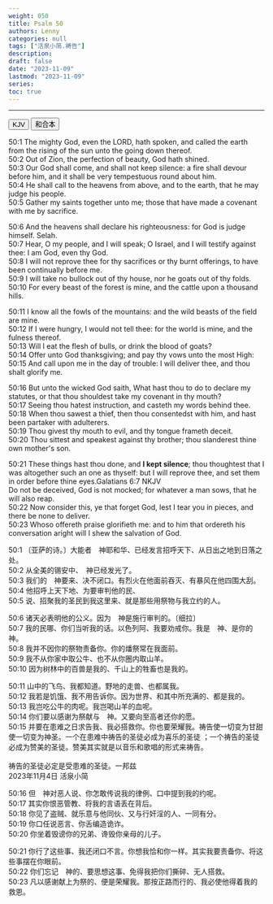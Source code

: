 ```yaml
---
weight: 050
title: Psalm 50
authors: Lenny
categories: null
tags: ["活泉小简.祷告"]
description: 
draft: false
date: "2023-11-09"
lastmod: "2023-11-09"
series: 
toc: true
---
```


<!--more-->
---

<!-- Tab links -->

<div class="tab">
  <button class="tablinks active" onclick="tablabel(event, 'english')">KJV</button>
  <button class="tablinks" onclick="tablabel(event, 'chinese')">和合本</button>
</div>

<!-- Tab content -->
<div id="english" class="tabcontent" style="display:block">

50:1 The mighty God, even the LORD, hath spoken, and called the earth from the rising of the sun unto the going down thereof.  
50:2 Out of Zion, the perfection of beauty, God hath shined.  
50:3 Our God shall come, and shall not keep silence: a fire shall devour before him, and it shall be very tempestuous round about him.  
50:4 He shall call to the heavens from above, and to the earth, that he may judge his people.  
50:5 Gather my saints together unto me; those that have made a covenant with me by sacrifice.  

50:6 And the heavens shall declare his righteousness: for God is judge himself. Selah.  
50:7 Hear, O my people, and I will speak; O Israel, and I will testify against thee: I am God, even thy God.  
50:8 I will not reprove thee for thy sacrifices or thy burnt offerings, to have been continually before me.  
50:9 I will take no bullock out of thy house, nor he goats out of thy folds.  
50:10 For every beast of the forest is mine, and the cattle upon a thousand hills.  

50:11 I know all the fowls of the mountains: and the wild beasts of the field are mine.  
50:12 If I were hungry, I would not tell thee: for the world is mine, and the fulness thereof.  
50:13 Will I eat the flesh of bulls, or drink the blood of goats?  
50:14 Offer unto God thanksgiving; and pay thy vows unto the most High:  
50:15 And call upon me in the day of trouble: I will deliver thee, and thou shalt glorify me.  

50:16 But unto the wicked God saith, What hast thou to do to declare my statutes, or that thou shouldest take my covenant in thy mouth?  
50:17 Seeing thou hatest instruction, and casteth my words behind thee.  
50:18 When thou sawest a thief, then thou consentedst with him, and hast been partaker with adulterers.  
50:19 Thou givest thy mouth to evil, and thy tongue frameth deceit.  
50:20 Thou sittest and speakest against thy brother; thou slanderest thine own mother's son.  

50:21 These things hast thou done, and <b>I kept silence</b>; thou thoughtest that I was altogether such an one as thyself: but I will reprove thee, and set them in order before thine eyes.<label class="margin-toggle sidenote-number"></label><span class="sidenote">Galatians 6:7 NKJV
<br>Do not be deceived, God is not mocked; for whatever a man sows, that he will also reap.
</span>  
50:22 Now consider this, ye that forget God, lest I tear you in pieces, and there be none to deliver.  
50:23 Whoso offereth praise glorifieth me: and to him that ordereth his conversation aright will I shew the salvation of God.  
</div>

<div id="chinese" class="tabcontent">

50:1 〔亚萨的诗。〕大能者　神耶和华、已经发言招呼天下、从日出之地到日落之处。  
50:2 从全美的锡安中、　神已经发光了。  
50:3 我们的　神要来、决不闭口。有烈火在他面前吞灭、有暴风在他四围大刮。  
50:4 他招呼上天下地、为要审判他的民、  
50:5 说、招聚我的圣民到我这里来、就是那些用祭物与我立约的人。  

50:6 诸天必表明他的公义。因为　神是施行审判的。〔细拉〕  
50:7 我的民哪、你们当听我的话。以色列阿、我要劝戒你。我是　神、是你的　神。  
50:8 我并不因你的祭物责备你。你的燔祭常在我面前。  
50:9 我不从你家中取公牛、也不从你圈内取山羊。  
50:10 因为树林中的百兽是我的、千山上的牲畜也是我的。  

50:11 山中的飞鸟、我都知道。野地的走兽、也都属我。  
50:12 我若是饥饿、我不用告诉你。因为世界、和其中所充满的、都是我的。  
50:13 我岂吃公牛的肉呢。我岂喝山羊的血呢。  
50:14 你们要以感谢为祭献与　神。又要向至高者还你的愿。  
50:15 并要在患难之日求告我、我必搭救你。你也要荣耀我。<label for="prayer" class="margin-toggle sidenote-number"></label><span class="sidenote">祷告使一切变为甘甜使一切变为神圣。一个在患难中祷告的圣徒必成为喜乐的圣徒 ；一个祷告的圣徒必成为赞美的圣徒。赞美其实就是以音乐和歌唱的形式来祷告。
<br><br>祷告的圣徒必定是受患难的圣徒。一邦兹
<br>2023年11月4日 活泉小简</span>  

50:16 但　神对恶人说、你怎敢传说我的律例、口中提到我的约呢。  
50:17 其实你恨恶管教、将我的言语丢在背后。  
50:18 你见了盗贼、就乐意与他同伙、又与行奸淫的人、一同有分。  
50:19 你口任说恶言、你舌编造诡诈。  
50:20 你坐着毁谤你的兄弟、谗毁你亲母的儿子。  

50:21 你行了这些事、我还闭口不言。你想我恰和你一样。其实我要责备你、将这些事摆在你眼前。  
50:22 你们忘记　神的、要思想这事、免得我把你们撕碎、无人搭救。  
50:23 凡以感谢献上为祭的、便是荣耀我。那按正路而行的、我必使他得着我的救恩。  
</div>


